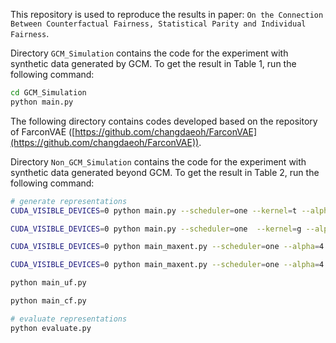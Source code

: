 This repository is used to reproduce the results in paper: ```On the Connection Between Counterfactual Fairness, Statistical Parity and Individual Fairness```.

Directory ```GCM_Simulation``` contains the code for the experiment with synthetic data generated by GCM. To get the result in Table 1, run the following command:
```sh
cd GCM_Simulation
python main.py
```

The following directory contains codes developed based on the repository of FarconVAE ([https://github.com/changdaeoh/FarconVAE](https://github.com/changdaeoh/FarconVAE)).

Directory ```Non_GCM_Simulation``` contains the code for the experiment with synthetic data generated beyond GCM. To get the result in Table 2, run the following command:
```sh
# generate representations
CUDA_VISIBLE_DEVICES=0 python main.py --scheduler=one --kernel=t --alpha=2.0 --beta=0.15 --gamma=0.75 --model_name FarconVAE-t

CUDA_VISIBLE_DEVICES=0 python main.py --scheduler=one  --kernel=g --alpha=1.0 --beta=0.05 --gamma=1.0 --model_name FarconVAE-G

CUDA_VISIBLE_DEVICES=0 python main_maxent.py --scheduler=one --alpha=4.0 --model_name MaxEnt-ARL

CUDA_VISIBLE_DEVICES=0 python main_maxent.py --scheduler=one --alpha=4.0 --model_name CI

python main_uf.py

python main_cf.py

# evaluate representations
python evaluate.py
```